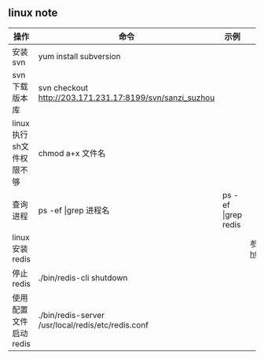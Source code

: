 ## linux note



|  操作  |  命令  |  示例  |  备注  |
|  ---- |  ---  |  ---   |  ---  |
|  安装svn  |  yum install subversion  |
|  svn下载版本库  |  svn checkout  http://203.171.231.17:8199/svn/sanzi_suzhou  |
|  linux 执行sh文件权限不够  |  chmod  a+x  文件名  |
|  查询进程  |  ps -ef \|grep 进程名 |  ps -ef \|grep redis |
|  linux 安装redis  |    |   |  参考网址：https://www.cnblogs.com/hunanzp/p/12304622.html  |
|  停止redis  |  ./bin/redis-cli shutdown  |
|  使用配置文件启动redis  |  ./bin/redis-server /usr/local/redis/etc/redis.conf  |




